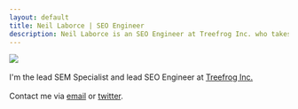 ```yaml
---
layout: default
title: Neil Laborce | SEO Engineer
description: Neil Laborce is an SEO Engineer at Treefrog Inc. who takes a results-oritened, data-driven, users-first approach to optimizing websites.
---
```

  <img src="{{ site.baseurl }}/images/neillaborce.png">
  <br>
  <br>I'm the lead SEM Specialist and lead SEO Engineer at <a href="https://www.treefrog.ca">Treefrog Inc.</a>
  <br>
  <br>Contact me via <a href="mailto:neil@treefrog.ca">email</a> or <a href="https://twitter.com/NeilLaborce">twitter</a>.
  <br>
